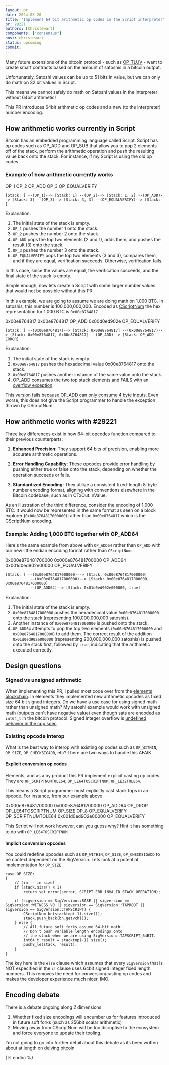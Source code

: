 ```yaml
---
layout: pr
date: 2024-03-20
title: "Implement 64 bit arithmetic op codes in the Script interpreter"
pr: 29221
authors: [Christewart]
components: ["consensus"]
host: christewart
status: upcoming
commit:
---
```


Many future extensions of the bitcoin protocol - such as [OP_TLUV](https://lists.linuxfoundation.org/pipermail/bitcoin-dev/2021-September/019419.html) - want to create smart contracts based on the amount of satoshis in a bitcoin output.

Unfortunately, Satoshi values can be up to 51 bits in value, but we can only do math on 32 bit values in Script.

This means we cannot safely do math on Satoshi values in the interpreter without 64bit arithmetic!

This PR introduces 64bit arithmetic op codes and a new (to the interpreter) number encoding.

## How arithmetic works currently in Script

Bitcoin has an embedded programming language called Script. Script has op codes such as OP_ADD and OP_SUB
that allow you to pop 2 elements off of the stack, perform the arithmetic operation and push the
resulting value back onto the stack. For instance, if my Script is using the old op codes

### Example of how arithmetic currently works

OP_1 OP_2 OP_ADD OP_3 OP_EQUALVERIFY

```
[Stack: ] --(OP_1)--> [Stack: 1] --(OP_2)--> [Stack: 1, 2] --(OP_ADD)--> [Stack: 3] --(OP_3)--> [Stack: 3, 3] --(OP_EQUALVERIFY)--> [Stack: ]
```

Explanation:

1. The initial state of the stack is empty.
2. `OP_1` pushes the number 1 onto the stack.
3. `OP_2` pushes the number 2 onto the stack.
4. `OP_ADD` pops the top two elements (2 and 1), adds them, and pushes the result (3) onto the stack.
5. `OP_3` pushes the number 3 onto the stack.
6. `OP_EQUALVERIFY` pops the top two elements (3 and 3), compares them, and if they are equal, verification succeeds. Otherwise, verification fails.

In this case, since the values are equal, the verification succeeds, and the final state of the stack is empty.


Simple enough, now lets create a Script with some larger number values that would not be possible without this PR.

In this example, we are going to assume we are doing math on 1,000 BTC. In satoshis, this number is 100,000,000,000.
Encoded as [CScriptNum](https://github.com/bitcoin/bitcoin/blob/1105aa46dd1008c556b8c435f1efcb9be09a1644/src/script/script.h#L225) the hex representation for 1,000 BTC is `0x00e8764817`

0x00e8764817 0x00e8764817 OP_ADD 0x00d0ed902e OP_EQUALVERIFY

```
[Stack: ] --(0x00e8764817)--> [Stack: 0x00e8764817] --(0x00e8764817)--> [Stack: 0x00e8764817, 0x00e8764817] --(OP_ADD)--> [Stack: OP_ADD ERROR]
```

Explanation:

1. The initial state of the stack is empty.
2. `0x00e8764817` pushes the hexadecimal value 0x00e8764817 onto the stack.
3. `0x00e8764817` pushes another instance of the same value onto the stack.
4. OP_ADD consumes the two top stack elements and FAILS with an [overflow exception](https://github.com/bitcoin/bitcoin/blob/1105aa46dd1008c556b8c435f1efcb9be09a1644/src/script/script.h#L248)

This [version fails because OP_ADD can only consume 4 byte inputs](https://github.com/bitcoin/bitcoin/blob/1105aa46dd1008c556b8c435f1efcb9be09a1644/src/script/interpreter.cpp#L961).
Even worse, this does not give the Script programmer to handle the exception thrown by CScriptNum.

## How arithmetic works with #29221

Three key differences exist in how 64-bit opcodes function compared to their previous counterparts:

1. **Enhanced Precision**: They support 64 bits of precision, enabling more accurate arithmetic operations.

2. **Error Handling Capability**: These opcodes provide error handling by pushing either true or false onto the stack, depending on whether the operation succeeds or fails.

3. **Standardized Encoding**: They utilize a consistent fixed-length 8-byte number encoding format, aligning with conventions elsewhere in the Bitcoin codebase, such as in CTxOut::nValue.

As an illustration of the third difference, consider the encoding of 1,000 BTC. It would now be represented in the same format as seen on a block explorer (`0x00e8764817000000`) rather than `0x00e8764817` which is the CScriptNum encoding.

### Example: Adding 1,000 BTC together with OP_ADD64

Here's the same example from above with `OP_ADD64` rather than `OP_ADD` with our new little endian encoding format rather than `CScriptNum`:

0x000e876481700000 0x000e876481700000 OP_ADD64 0x001d0ed902e00000 OP_EQUALVERIFY

```
[Stack: ] --(0x00e8764817000000)--> [Stack: 0x00e8764817000000]
           --(0x00e8764817000000)--> [Stack: 0x00e8764817000000, 0x00e8764817000000]
           --(OP_ADD64)--> [Stack: 0x01d0ed902e000000, true]
```

Explanation:

1. The initial state of the stack is empty.
2. `0x00e8764817000000` pushes the hexadecimal value `0x00e8764817000000` onto the stack (representing 100,000,000,000 satoshis).
3. Another instance of `0x00e8764817000000` is pushed onto the stack.
4. `OP_ADD64` attempts to pop the top two elements (`0x00e8764817000000` and `0x00e8764817000000`) to add them. The correct result of the addition `0x01d0ed902e000000` (representing 200,000,000,000 satoshis) is pushed onto the stack first, followed by `true`, indicating that the arithmetic executed correctly.

## Design questions

### Signed vs unsigned arithmetic

When implementing this PR, i pulled most code over from the [elements blockchain](). In elements they implemented new arithmetic opcodes as fixed size 64 bit signed integers.
Do we have a use case for using signed math rather than unsigned math? My satoshi example would work with unsigned math (outputs can't have negative value) even though sats are encoded
as `int64_t` in the bitcoin protocol. Signed integer overflow is [undefined behavior in the cpp spec](https://en.cppreference.com/w/cpp/language/ub)

### Existing opcode interop

What is the best way to interop with existing op codes such as `OP_WITHIN`, `OP_SIZE`, `OP_CHECKSIGADD`, etc? There are two ways to handle this AFAIK

#### Explicit conversion op codes

Elements, and as a by product this PR implement explicit casting op codes. They are `OP_SCRIPTNUMTOLE64`, `OP_LE64TOSCRIPTNUM`, `OP_LE32TOLE64`.

This means a Script programmer must explicitly cast stack tops in an opcode. For instance, from our example above

0x000e876481700000 0x000e876481700000 OP_ADD64 OP_DROP OP_LE64TOSCRIPTNUM OP_SIZE OP_8 OP_EQUALVERIFY OP_SCRIPTNUMTOLE64 0x001d0ed902e00000 OP_EQUALVERIFY

This Script will not work however, can you guess why? Hint it has something to do with `OP_LE64TOSCRIPTNUM`.

#### Implicit conversion opcodes

You could redefine opcodes such as `OP_WITHIN`, `OP_SIZE`, `OP_CHECKSIGADD` to be context dependent on the SigVersion. Lets look at a potential implementation for `OP_SIZE`

```
case OP_SIZE:
{
    // (in -- in size)
    if (stack.size() < 1)
        return set_error(serror, SCRIPT_ERR_INVALID_STACK_OPERATION);

    if (sigversion == SigVersion::BASE || sigversion == SigVersion::WITNESS_V0 || sigversion == SigVersion::TAPROOT || sigversion == SigVersion::TAPSCRIPT) {
        CScriptNum bn(stacktop(-1).size());
        stack.push_back(bn.getvch());
    } else {
        // All future soft forks assume 64-bit math.
        // Don't push variable length encodings onto
        // the stack when we are using SigVersion::TAPSCRIPT_64BIT.
        int64_t result = stacktop(-1).size();
        push8_le(stack, result);
    }
}
```

The key here is the `else` clause which assumes that every `SigVersion` that is NOT especified in the `if` clause uses 64bit signed integer fixed length numbers.
This removes the need for conversion/casting op codes and makes the developer experience much nicer, IMO.

## Encoding debate

There is a debate ongoing along 2 dimensions

1. Whether fixed size encodings will encumber us for features introduced in future soft forks (such as 256bit scalar arithmetic)
2. Moving away from CScriptNum will be too disruptive to the ecosystem and force everyone to update their tooling.

I'm not going to go into further detail about this debate as its been written about at length on [delving bitcoin](https://delvingbitcoin.org/t/64-bit-arithmetic-soft-fork/397?u=chris_stewart_5)


<!-- TODO: Before meeting, add notes and questions
## Notes



## Questions

1. Did you review the PR? [Concept ACK, approach ACK, tested ACK, or NACK](https://github.com/bitcoin/bitcoin/blob/master/CONTRIBUTING.md#peer-review)? What was your review approach?
-->


<!-- TODO: After a meeting, uncomment and add meeting log between the irc tags
## Meeting Log

### Meeting 1

{% irc %}
-->
<!-- TODO: For additional meetings, add the logs to the same irc block. This ensures line numbers keep increasing, avoiding hyperlink conflicts for identical line numbers across meetings.

### Meeting 2

-->
{% endirc %}
